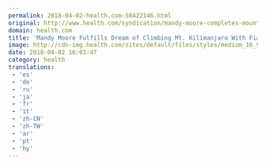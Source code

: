```yaml
---
permalink: 2018-04-02-health.com-58422146.html
original: http://www.health.com/syndication/mandy-moore-completes-mount-kilimanjaro-climb
domain: health.com
title: 'Mandy Moore Fulfills Dream of Climbing Mt. Kilimanjaro With Fiancé Taylor Goldsmith by Her Side'
image: http://cdn-img.health.com/sites/default/files/styles/medium_16_9/public/1507325893/GettyImages-854596562_0_0_0.jpg?itok=ekzM7o_r
date: 2018-04-02 16:03:47
category: health
translations: 
 - 'es'
 - 'de'
 - 'ru'
 - 'ja'
 - 'fr'
 - 'it'
 - 'zh-CN'
 - 'zh-TW'
 - 'ar'
 - 'pt'
 - 'hy'
---
```


